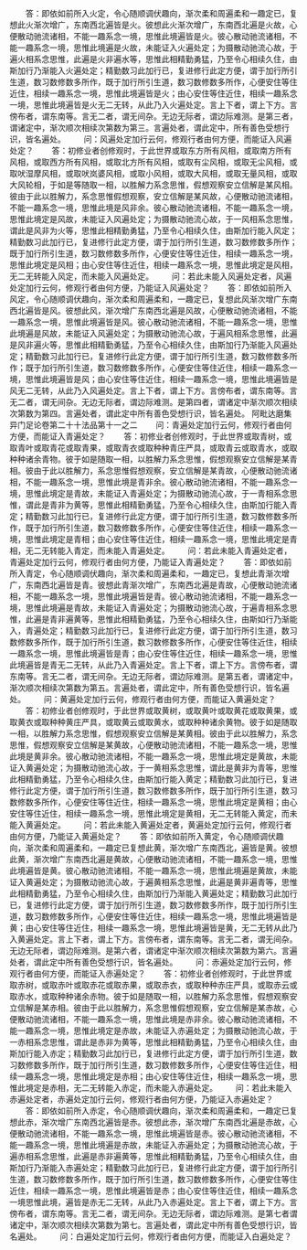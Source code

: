 <!-- { "loadSidebar": true } -->
　　答：即依如前所入火定，令心随顺调伏趣向，渐次柔和周遍柔和一趣定已，复想此火渐次增广，东南西北遍皆是火。彼想此火渐次增广，东南西北遍是火故，心便散动驰流诸相，不能一趣系念一境，思惟此境遍皆是火。彼心散动驰流诸相，不能一趣系念一境，思惟此境遍是火故，未能证入火遍处定；为摄散动驰流心故，于遍火相系念思惟，此遍是火非遍水等，思惟此相精勤勇猛，乃至令心相续久住，由斯加行乃渐能入火遍处定；精勤数习此加行已，复进修行此定方便，谓于加行所引生道，数习数修数多所作，既于加行所引生道，数习数修数多所作，心便安住等住近住，相续一趣系念一境，思惟此境遍皆是火；由心安住等住近住，相续一趣系念一境，思惟此境遍皆是火无二无转，从此乃入火遍处定。言上下者，谓上下方。言傍布者，谓东南等。言无二者，谓无间杂。无边无际者，谓边际难测。是第三者，谓诸定中，渐次顺次相续次第数为第三。言遍处者，谓此定中，所有善色受想行识，皆名遍处。
　　问：风遍处定加行云何，修观行者由何方便，而能证入风遍处定？
　　答：初修业者创修观时，于此世界或取东方所有风相，或取南方所有风相，或取西方所有风相，或取北方所有风相，或取有尘风相，或取无尘风相，或取吠湿摩风相，或取吠岚婆风相，或取小风相，或取大风相，或取无量风相，或取大风轮相，于如是等随取一相，以胜解力系念思惟，假想观察安立信解是某风相。彼由于此以胜解力，系念思惟假想观察，安立信解是某风故，心便散动驰流诸相，不能一趣系念一境，思惟此境是风非余。彼心散动驰流诸相，不能一趣系念一境，思惟此境定是风故，未能证入风遍处定；为摄散动驰流心故，于一风相系念思惟，谓此是风非为火等，思惟此相精勤勇猛，乃至令心相续久住，由斯加行能入风定；精勤数习此加行已，复进修行此定方便，谓于加行所引生道，数习数修数多所作；既于加行所引生道，数习数修数多所作，心便安住等住近住，相续一趣系念一境，思惟此境定是风相；由心安住等住近住，相续一趣系念一境，思惟此境定是风相，无二无转能入风定，而未能入风遍处定。
　　问：若此未能入风遍处定者，风遍处定加行云何，修观行者由何方便，乃能证入风遍处定？
　　答：即依如前所入风定，令心随顺调伏趣向，渐次柔和周遍柔和，一趣定已，复想此风渐次增广东南西北遍皆是风。彼想此风，渐次增广东南西北遍是风故，心便散动驰流诸相，不能一趣系念一境，思惟此境遍皆是风。彼心散动驰流诸相，不能一趣系念一境，思惟此境遍是风故，未能证入风遍处定；为摄散动驰流心故，于遍风相系念思惟，此遍是风非遍火等，思惟此相精勤勇猛，乃至令心相续久住，由斯加行乃渐能入风遍处定；精勤数习此加行已，复进修行此定方便，谓于加行所引生道，数习数修数多所作；既于加行所引生道，数习数修数多所作，心便安住等住近住，相续一趣系念一境，思惟此境遍皆是风；由心安住等住近住，相续一趣系念一境，思惟此境遍皆是风无二无转，从此乃入风遍处定。言上下者，谓上下方。言傍布者，谓东南等。言无二者，谓无间杂。无边无际者，谓边际难测。是第四者，谓诸定中渐次顺次相续次第数为第四。言遍处者，谓此定中所有善色受想行识，皆名遍处。
阿毗达磨集异门足论卷第二十十法品第十一之二
　　问：青遍处定加行云何，修观行者由何方便，而能证入青遍处定？
　　答：初修业者创修观时，于此世界或取青树，或取青叶或取青花或取青果，或取青衣或取种种青庄严具，或取青云或取青水，或取种种诸余青物。彼于如是随取一相，以胜解力系念思惟，假想观察安立信解是某青相。彼由于此以胜解力，系念思惟假想观察，安立信解是某青故，心便散动驰流诸相，不能一趣系念一境，思惟此境是青非余。彼心散动驰流诸相，不能一趣系念一境，思惟此境定是青故，未能证入青遍处定；为摄散动驰流心故，于一青相系念思惟，谓此是青非为黄等，思惟此相精勤勇猛，乃至令心相续久住，由斯加行能入青定；精勤数习此加行已，复进修行此定方便，谓于加行所引生道，数习数修数多所作，既于加行所引生道，数习数修数多所作，心便安住等住近住，相续一趣系念一境，思惟此境定是青相；由心安住等住近住，相续一趣系念一境，思惟此境定是青相，无二无转能入青定，而未能入青遍处定。
　　问：若此未能入青遍处定者，青遍处定加行云何，修观行者由何方便，乃能证入青遍处定？
　　答：即依如前所入青定，令心随顺调伏趣向，渐次柔和周遍柔和，一趣定已，复想此青渐次增广，东南西北遍皆是青。彼想此青渐次增广，东南西北遍是青故，心便散动驰流诸相，不能一趣系念一境，思惟此境遍皆是青。彼心散动驰流诸相，不能一趣系念一境，思惟此境遍是青故，未能证入青遍处定；为摄散动驰流心故，于遍青相系念思惟，此遍是青非遍黄等，思惟此相精勤勇猛，乃至令心相续久住，由斯如行乃渐能入，青遍处定；精勤数习此加行已，复进修行此定方便，谓于加行所引生道，数习数修数多所作，既于加行所引生道，数习数修数多所作，心便安住等住近住，相续一趣系念一境，思惟此境遍皆是青；由心安住等住近住，相续一趣系念一境，思惟此境遍皆是青无二无转，从此乃入青遍处定。言上下者，谓上下方。言傍布者，谓东南等。言无二者，谓无间杂。无边无际者，谓边际难测。是第五者，谓诸定中，渐次顺次相续次第数为第五。言遍处者，谓此定中，所有善色受想行识，皆名遍处。
　　问：黄遍处定加行云何，修观行者由何方便，而能证入黄遍处定？
　　答：初修业者创修观时，于此世界或取黄树，或取黄叶或取黄花或取黄果，或取黄衣或取种种黄庄严具，或取黄云或取黄水，或取种种诸余黄物。彼于如是随取一相，以胜解力系念思惟，假想观察安立信解是某黄相。彼由于此以胜解力，系念思惟，假想观察安立信解是某黄故，心便散动驰流诸相，不能一趣系念一境，思惟此境是黄非余。彼心散动驰流诸相，不能一趣系念一境，思惟此境定是黄故，未能证入黄遍处定；为摄散动驰流心故，于一黄相系念思惟，谓此是黄非为青等，思惟此相精勤勇猛，乃至令心相续久住，由斯加行能入黄定；精勤数习此加行已，复进修行此定方便，谓于加行所引生道，数习数修数多所作，既于加行所引生道，数习数修数多所作，心便安住等住近住，相续一趣系念一境，思惟此境定是黄相；由心安住等住近住，相续一趣系念一境，思惟此境定是黄相，无二无转能入黄定，而未能入黄遍处定。
　　问：若此未能入黄遍处定者，黄遍处定加行云何，修观行者由何方便，乃能证入黄遍处定？
　　答：即依如前所入黄定，令心随顺调伏趣向，渐次柔和周遍柔和，一趣定已复想此黄，渐次增广东南西北，遍皆是黄。彼想此黄，渐次增广东南西北遍是黄故，心便散动驰流诸相，不能一趣系念一境，思惟此境遍皆是黄。彼心散动驰流诸相，不能一趣系念一境，思惟此境遍是黄故，未能证入黄遍处定；为摄散动驰流心故，于遍黄相系念思惟，此遍是黄非遍青等，思惟此相精勤勇猛，乃至令心相续久住，由斯加行乃渐能入黄遍处定；精勤数习此加行已，复进修行此定方便，谓于加行所引生道，数习数修数多所作，既于加行所引生道，数习数修数多所作，心便安住等住近住，相续一趣系念一境，思惟此境遍皆是黄；由心安住等住近住，相续一趣系念一境，思惟此境遍皆是黄，无二无转从此乃入黄遍处定。言上下者，谓上下方。言傍布者，谓东南等。言无二者，谓无间杂。无边无际者，谓边际难测。是第六者，谓诸定中渐次顺次相续次第数为第六。言遍处者，谓此定中所有善色受想行识，皆名遍处。
　　问：赤遍处定加行云何，修观行者由何方便，而能证入赤遍处定？
　　答：初修业者创修观时，于此世界或取赤树，或取赤叶或取赤花或取赤果，或取赤衣，或取种种赤庄严具，或取赤云或取赤水，或取种种诸余赤物。彼于如是随取一相，以胜解力系念思惟，假想观察安立信解是某赤相。彼由于此以胜解力，系念思惟假想观察，安立信解是某赤故，心便散动驰流诸相，不能一趣系念一境，思惟此境是赤非余。彼心散动驰流诸相，不能一趣系念一境，思惟此境定是赤故，未能证入赤遍处定；为摄散动驰流心故，于一赤相系念思惟，谓此是赤非为黄等，思惟此相精勤勇猛，乃至令心相续久住，由斯加行能入赤定；精勤数习此加行已，复进修行此定方便，谓于加行所引生道，数习数修数多所作，既于加行所引生道，数习数修数多所作，心便安住等住近住，相续一趣系念一境，思惟此境定是赤相；由心安住等住近住，相续一趣系念一境，思惟此境定是赤相，无二无转能入赤定，而未能入赤遍处定。
　　问：若此未能入赤遍处定者，赤遍处定加行云何，修观行者由何方便，乃能证入赤遍处定？
　　答：即依如前所入赤定，令心随顺调伏趣向，渐次柔和周遍柔和，一趣定已复想此赤，渐次增广东南西北遍皆是赤。彼想此赤，渐次增广东南西北遍是赤故，心便散动驰流诸相，不能一趣系念一境，思惟此境遍皆是赤。彼心散动驰流诸相，不能一趣系念一境，思惟此境遍是赤故，未能证入赤遍处定；为摄散动驰流心故，于遍赤相系念思惟，此遍是赤非遍黄等，思惟此相精勤勇猛，乃至令心相续久住，由斯加行乃渐能入赤遍处定；精勤数习此加行已，复进修行此定方便，谓于加行所引生道，数习数修数多所作，既于加行所引生道，数习数修数多所作，心便安住等住近住，相续一趣系念一境，思惟此境遍皆是赤；由心安住等住近住，相续一趣系念一境思惟此境，遍皆是赤无二无转，从此乃入赤遍处定。言上下者，谓上下方。言傍布者，谓东南等。言无二者，谓无间杂。无边无际者，谓边际难测。是第七者谓诸定中，渐次顺次相续次第数为第七。言遍处者，谓此定中所有善色受想行识，皆名遍处。
　　问：白遍处定加行云何，修观行者由何方便，而能证入白遍处定？
